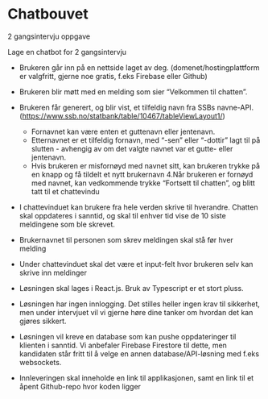 # Chatbouvet
2 gangsintervju oppgave

 Lage en chatbot for 2 gangsintervju

- Brukeren går inn på en nettside laget av deg. (domenet/hostingplattform er valgfritt, gjerne noe gratis, f.eks Firebase eller Github)
- Brukeren blir møtt med en melding som sier “Velkommen til chatten”.
- Brukeren får generert, og blir vist, et tilfeldig navn fra SSBs navne-API. (https://www.ssb.no/statbank/table/10467/tableViewLayout1/)
  - Fornavnet kan være enten et guttenavn eller jentenavn.
  - Etternavnet er et tilfeldig fornavn, med “-sen” eller “-dottir” lagt til på slutten - avhengig av om det valgte navnet var et gutte- eller jentenavn.
  - Hvis brukeren er misfornøyd med navnet sitt, kan brukeren trykke på en knapp og få tildelt et nytt brukernavn 4.Når brukeren er fornøyd med navnet, kan    vedkommende trykke “Fortsett til chatten”, og blitt tatt til et chattevindu
- I chattevinduet kan brukere fra hele verden skrive til hverandre. Chatten skal oppdateres i sanntid, og skal til enhver tid vise de 10 siste meldingene     som ble skrevet.
- Brukernavnet til personen som skrev meldingen skal stå før hver melding
- Under chattevinduet skal det være et input-felt hvor brukeren selv kan skrive inn meldinger
- Løsningen skal lages i React.js. Bruk av Typescript er et stort pluss.

- Løsningen har ingen innlogging. Det stilles heller ingen krav til sikkerhet, men under intervjuet vil vi gjerne høre dine tanker om hvordan det kan gjøres sikkert.

- Løsningen vil kreve en database som kan pushe oppdateringer til klienten i sanntid. Vi anbefaler Firebase Firestore til dette, men kandidaten står fritt til å velge en annen database/API-løsning med f.eks websockets.

- Innleveringen skal inneholde en link til applikasjonen, samt en link til et åpent Github-repo hvor koden ligger
